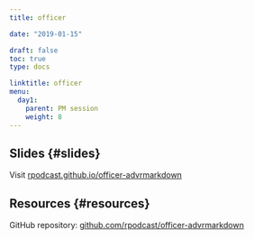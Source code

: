 ```yaml
---
title: officer

date: "2019-01-15"

draft: false
toc: true
type: docs

linktitle: officer
menu:
  day1:
    parent: PM session
    weight: 8
---
```


## Slides {#slides}

Visit [rpodcast.github.io/officer-advrmarkdown](https://rpodcast.github.io/officer-advrmarkdown)

## Resources {#resources}

GitHub repository: [github.com/rpodcast/officer-advrmarkdown](https://github.com/rpodcast/officer-advrmarkdown)
